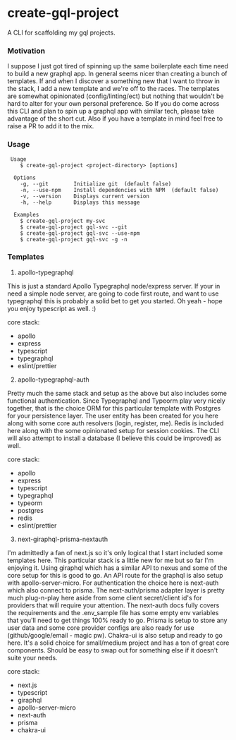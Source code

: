 # create-gql-project

A CLI for scaffolding my gql projects.

### Motivation

I suppose I just got tired of spinning up the same boilerplate each time need to build
a new graphql app. In general seems nicer than creating a bunch of templates. 
If and when I discover a something new that I want to throw in the stack, I add a new template
and we're off to the races. The templates are somewhat opinionated (config/linting/ect) but
nothing that wouldn't be hard to alter for your own personal preference. So If you do come across
this CLI and plan to spin up a graphql app with similar tech, please take advantage of the short cut. Also if you have a template in mind feel free
to raise a PR to add it to the mix.

### Usage

```shell
 Usage
    $ create-gql-project <project-directory> [options]

  Options
    -g, --git        Initialize git  (default false)
    -n, --use-npm    Install dependencies with NPM  (default false)
    -v, --version    Displays current version
    -h, --help       Displays this message

  Examples
    $ create-gql-project my-svc
    $ create-gql-project gql-svc --git
    $ create-gql-project gql-svc --use-npm
    $ create-gql-project gql-svc -g -n
```

### Templates

1. apollo-typegraphql

This is just a standard Apollo Typegraphql node/express server. If your in need a simple node server, 
are going to code first route, and want to use typegraphql this is probably a solid bet to get
you started. Oh yeah - hope you enjoy typescript as well. :)

core stack:
- apollo
- express
- typescript
- typegraphql
- eslint/prettier

2. apollo-typegraphql-auth 

Pretty much the same stack and setup as the above but also includes some functional authentication. Since Typegraphql and Typeorm play
very nicely together, that is the choice ORM for this particular template with Postgres for your persistence layer. The user entity
has been created for you here along with some core auth resolvers (login, register, me). Redis is included here along with the some
opinionated setup for session cookies. The CLI will also attempt to install a database (I believe this could be improved) as well.

core stack:
- apollo
- express
- typescript
- typegraphql
- typeorm
- postgres
- redis
- eslint/prettier

3. next-giraphql-prisma-nextauth

I'm admittedly a fan of next.js so it's only logical that I start included some templates here. This particular stack is a little new
for me but so far I'm enjoying it. Using giraphql which has a similar API to nexus and some of the core setup for this is good to go. An API route
for the graphql is also setup with apollo-server-micro. For authentication the choice here is next-auth which also connect to prisma. 
The next-auth/prisma adapter layer is pretty much plug-n-play here aside from some client secret/client id's for providers that will require
your attention. The next-auth docs fully covers the requirements and the .env_sample file has some empty env variables that you'll need to
get things 100% ready to go. Prisma is setup to store any user data and some core provider configs are also ready for use (github/google/email - magic pw).
Chakra-ui is also setup and ready to go here. It's a solid choice for small/medium project and has a ton of great core components. Should be easy to
swap out for something else if it doesn't suite your needs.

core stack:
- next.js
- typescript
- giraphql
- apollo-server-micro
- next-auth
- prisma
- chakra-ui
